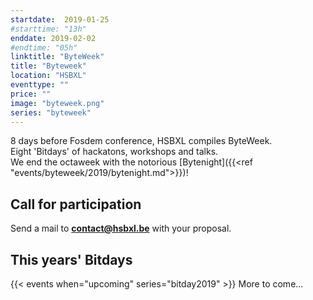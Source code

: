 ```yaml
---
startdate:  2019-01-25
#starttime: "13h"
enddate: 2019-02-02
#endtime: "05h"
linktitle: "ByteWeek"
title: "Byteweek"
location: "HSBXL"
eventtype: ""
price: ""
image: "byteweek.png"
series: "byteweek"
---
```


8 days before Fosdem conference, HSBXL compiles ByteWeek.  
Eight 'Bitdays' of hackatons, workshops and talks.  
We end the octaweek with the notorious [Bytenight]({{<ref "events/byteweek/2019/bytenight.md">}})!

## Call for participation
Send a mail to **contact@hsbxl.be** with your proposal.

## This years' Bitdays
{{< events when="upcoming" series="bitday2019" >}}
More to come...
